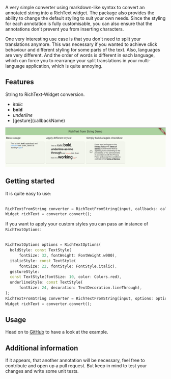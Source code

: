 A very simple converter using markdown-like syntax to convert an annotated string into a RichText
widget. The package also provides the ability to change the default styling to suit your own
needs. Since the styling for each annotation is fully customisable, you can also ensure that the
annotations don't prevent you from inserting characters.

One very interesting use case is that you don't need to split your translations anymore. This was
necessary if you wanted to achieve click behaviour and different styling for some parts of
the text. Also, languages are very different. And the order of words is different in each language,
which can force you to rearrange your split translations in your multi-language application, which
is quite annoying.

## Features

String to RichText-Widget conversion.

- *italic*
- **bold**
- _underline_
- \[gesture\]\(callbackName\)

![Shows a preview of the functionality that is available.](preview.png "Package Preview Image")

## Getting started

It is quite easy to use:

```dart

RichTextFromString converter = RichTextFromString(input, callbacks: callbacks);
Widget richText = converter.convert();
```

If you want to apply your custom styles you can pass an instance of `RichTextOptions`:

```dart

RichTextOptions options = RichTextOptions(
  boldStyle: const TextStyle(
      fontSize: 32, fontWeight: FontWeight.w900),
  italicStyle: const TextStyle(
      fontSize: 22, fontStyle: FontStyle.italic),
  gestureStyle:
  const TextStyle(fontSize: 10, color: Colors.red),
  underlineStyle: const TextStyle(
      fontSize: 24, decoration: TextDecoration.lineThrough),
);
RichTextFromString converter = RichTextFromString(input, options: options, callbacks: callbacks);
Widget richText = converter.convert();
```

## Usage

Head on to [GitHub](https://github.com/devgpcodelabs/richtext_from_string) to have a look at the example.

## Additional information

If it appears, that another annotation will be necessary, feel free to contribute and open up
a pull request. But keep in mind to test your changes and write some unit tests.